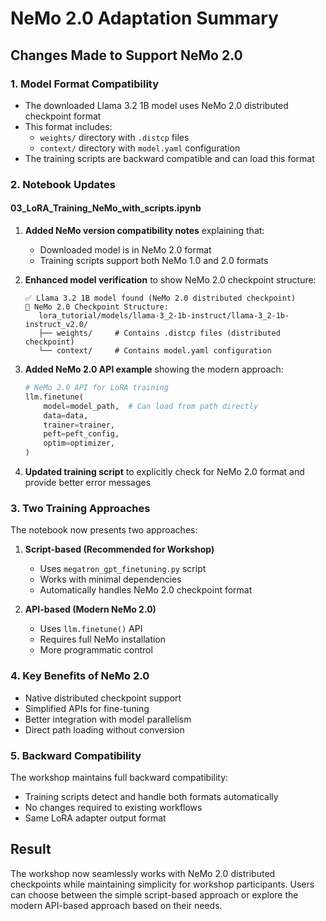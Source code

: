 # NeMo 2.0 Adaptation Summary

## Changes Made to Support NeMo 2.0

### 1. Model Format Compatibility
- The downloaded Llama 3.2 1B model uses NeMo 2.0 distributed checkpoint format
- This format includes:
  - `weights/` directory with `.distcp` files  
  - `context/` directory with `model.yaml` configuration
- The training scripts are backward compatible and can load this format

### 2. Notebook Updates

#### 03_LoRA_Training_NeMo_with_scripts.ipynb
1. **Added NeMo version compatibility notes** explaining that:
   - Downloaded model is in NeMo 2.0 format
   - Training scripts support both NeMo 1.0 and 2.0 formats
   
2. **Enhanced model verification** to show NeMo 2.0 checkpoint structure:
   ```
   ✅ Llama 3.2 1B model found (NeMo 2.0 distributed checkpoint)
   📁 NeMo 2.0 Checkpoint Structure:
      lora_tutorial/models/llama-3_2-1b-instruct/llama-3_2-1b-instruct_v2.0/
      ├── weights/     # Contains .distcp files (distributed checkpoint)
      └── context/     # Contains model.yaml configuration
   ```

3. **Added NeMo 2.0 API example** showing the modern approach:
   ```python
   # NeMo 2.0 API for LoRA training
   llm.finetune(
       model=model_path,  # Can load from path directly
       data=data,
       trainer=trainer,
       peft=peft_config,
       optim=optimizer,
   )
   ```

4. **Updated training script** to explicitly check for NeMo 2.0 format and provide better error messages

### 3. Two Training Approaches

The notebook now presents two approaches:

1. **Script-based (Recommended for Workshop)**
   - Uses `megatron_gpt_finetuning.py` script
   - Works with minimal dependencies
   - Automatically handles NeMo 2.0 checkpoint format
   
2. **API-based (Modern NeMo 2.0)**
   - Uses `llm.finetune()` API
   - Requires full NeMo installation
   - More programmatic control

### 4. Key Benefits of NeMo 2.0
- Native distributed checkpoint support
- Simplified APIs for fine-tuning
- Better integration with model parallelism
- Direct path loading without conversion

### 5. Backward Compatibility
The workshop maintains full backward compatibility:
- Training scripts detect and handle both formats automatically
- No changes required to existing workflows
- Same LoRA adapter output format

## Result
The workshop now seamlessly works with NeMo 2.0 distributed checkpoints while maintaining simplicity for workshop participants. Users can choose between the simple script-based approach or explore the modern API-based approach based on their needs. 
